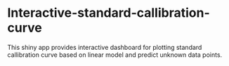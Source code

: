 # Interactive-standard-callibration-curve
This shiny app provides interactive dashboard for plotting standard callibration curve based on linear model and predict unknown data points.
